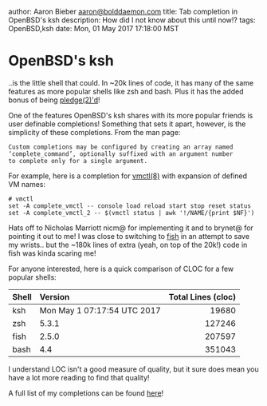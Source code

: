 author: Aaron Bieber <aaron@bolddaemon.com>
title: Tab completion in OpenBSD's ksh
description: How did I not know about this until now!?
tags: OpenBSD,ksh
date: Mon, 01 May 2017 17:18:00 MST

# OpenBSD's ksh

..is the little shell that could. In ~20k lines of code, it has many
of the same features as more popular shells like zsh and bash. Plus it
has the added bonus of being [pledge(2)'d](http://man.openbsd.org/pledge)!

One of the features OpenBSD's ksh shares with its more popular
friends is user definable completions! Something that sets it apart,
however, is the simplicity of these completions. From the man page:

```
Custom completions may be configured by creating an array named
‘complete_command’, optionally suffixed with an argument number
to complete only for a single argument.
```
For example, here is a completion for
[vmctl(8)](http://man.openbsd.org/vmctl) with expansion of defined VM
names:

```
# vmctl
set -A complete_vmctl -- console load reload start stop reset status
set -A complete_vmctl_2 -- $(vmctl status | awk '!/NAME/{print $NF}')
```

Hats off to Nicholas Marriott nicm@ for implementing it and to
brynet@ for pointing it out to me! I was close to switching to
[fish](https://fishshell.org) in an attempt to save my wrists.. but
the ~180k lines of extra (yeah, on top of the 20k!) code in fish was
kinda scaring me!

For anyone interested, here is a quick comparison of CLOC for a few
popular shells:

Shell | Version | Total Lines (cloc)
:-----|:--------|---------:
ksh|Mon May  1 07:17:54 UTC 2017|19680
zsh|5.3.1|127246
fish|2.5.0|207597
bash|4.4|351043

I understand LOC isn't a good measure of quality, but it sure does
mean you have a lot more reading to find that quality!

A full list of my completions can be found [here](https://github.com/qbit/dotfiles/blob/master/common/dot_ksh_completions)!